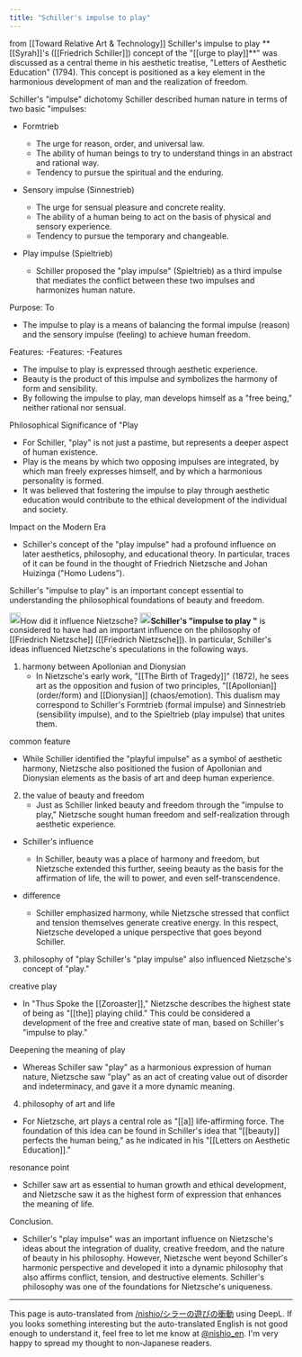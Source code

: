 ```yaml
---
title: "Schiller's impulse to play"
---
```


from  [[Toward Relative Art & Technology]]
Schiller's impulse to play
** [[Syrah]]'s ([[Friedrich Schiller]]) concept of the "[[urge to play]]**" was discussed as a central theme in his aesthetic treatise, "Letters of Aesthetic Education" (1794). This concept is positioned as a key element in the harmonious development of man and the realization of freedom.

Schiller's "impulse" dichotomy
Schiller described human nature in terms of two basic "impulses:

- Formtrieb
    - The urge for reason, order, and universal law.
    - The ability of human beings to try to understand things in an abstract and rational way.
    - Tendency to pursue the spiritual and the enduring.

- Sensory impulse (Sinnestrieb)
    - The urge for sensual pleasure and concrete reality.
    - The ability of a human being to act on the basis of physical and sensory experience.
    - Tendency to pursue the temporary and changeable.

- Play impulse (Spieltrieb)
    - Schiller proposed the "play impulse" (Spieltrieb) as a third impulse that mediates the conflict between these two impulses and harmonizes human nature.

Purpose: To
- The impulse to play is a means of balancing the formal impulse (reason) and the sensory impulse (feeling) to achieve human freedom.

Features: -Features: -Features
- The impulse to play is expressed through aesthetic experience.
- Beauty is the product of this impulse and symbolizes the harmony of form and sensibility.
- By following the impulse to play, man develops himself as a "free being," neither rational nor sensual.

Philosophical Significance of "Play
- For Schiller, "play" is not just a pastime, but represents a deeper aspect of human existence.
- Play is the means by which two opposing impulses are integrated, by which man freely expresses himself, and by which a harmonious personality is formed.
- It was believed that fostering the impulse to play through aesthetic education would contribute to the ethical development of the individual and society.

Impact on the Modern Era
- Schiller's concept of the "play impulse" had a profound influence on later aesthetics, philosophy, and educational theory. In particular, traces of it can be found in the thought of Friedrich Nietzsche and Johan Huizinga ("Homo Ludens").

Schiller's "impulse to play" is an important concept essential to understanding the philosophical foundations of beauty and freedom.

<img src='https://scrapbox.io/api/pages/nishio-en/nishio/icon' alt='nishio.icon' height="19.5"/>How did it influence Nietzsche?
<img src='https://scrapbox.io/api/pages/nishio-en/gpt/icon' alt='gpt.icon' height="19.5"/>**Schiller's "impulse to play "** is considered to have had an important influence on the philosophy of [[Friedrich Nietzsche]] ([[Friedrich Nietzsche]]). In particular, Schiller's ideas influenced Nietzsche's speculations in the following ways.

1. harmony between Apollonian and Dionysian
    - In Nietzsche's early work, "[[The Birth of Tragedy]]" (1872), he sees art as the opposition and fusion of two principles, "[[Apollonian]] (order/form) and [[Dionysian]] (chaos/emotion). This dualism may correspond to Schiller's Formtrieb (formal impulse) and Sinnestrieb (sensibility impulse), and to the Spieltrieb (play impulse) that unites them.

common feature
- While Schiller identified the "playful impulse" as a symbol of aesthetic harmony, Nietzsche also positioned the fusion of Apollonian and Dionysian elements as the basis of art and deep human experience.

2. the value of beauty and freedom
    - Just as Schiller linked beauty and freedom through the "impulse to play," Nietzsche sought human freedom and self-realization through aesthetic experience.

- Schiller's influence
    - In Schiller, beauty was a place of harmony and freedom, but Nietzsche extended this further, seeing beauty as the basis for the affirmation of life, the will to power, and even self-transcendence.

- difference
    - Schiller emphasized harmony, while Nietzsche stressed that conflict and tension themselves generate creative energy. In this respect, Nietzsche developed a unique perspective that goes beyond Schiller.

3. philosophy of "play
Schiller's "play impulse" also influenced Nietzsche's concept of "play."

creative play
- In "Thus Spoke the [[Zoroaster]]," Nietzsche describes the highest state of being as "[[the]] playing child." This could be considered a development of the free and creative state of man, based on Schiller's "impulse to play."

Deepening the meaning of play
- Whereas Schiller saw "play" as a harmonious expression of human nature, Nietzsche saw "play" as an act of creating value out of disorder and indeterminacy, and gave it a more dynamic meaning.

4. philosophy of art and life
- For Nietzsche, art plays a central role as "[[a]] life-affirming force. The foundation of this idea can be found in Schiller's idea that "[[beauty]] perfects the human being," as he indicated in his "[[Letters on Aesthetic Education]]."

resonance point
- Schiller saw art as essential to human growth and ethical development, and Nietzsche saw it as the highest form of expression that enhances the meaning of life.

Conclusion.
- Schiller's "play impulse" was an important influence on Nietzsche's ideas about the integration of duality, creative freedom, and the nature of beauty in his philosophy. However, Nietzsche went beyond Schiller's harmonic perspective and developed it into a dynamic philosophy that also affirms conflict, tension, and destructive elements. Schiller's philosophy was one of the foundations for Nietzsche's uniqueness.


---
This page is auto-translated from [/nishio/シラーの遊びの衝動](https://scrapbox.io/nishio/シラーの遊びの衝動) using DeepL. If you looks something interesting but the auto-translated English is not good enough to understand it, feel free to let me know at [@nishio_en](https://twitter.com/nishio_en). I'm very happy to spread my thought to non-Japanese readers.